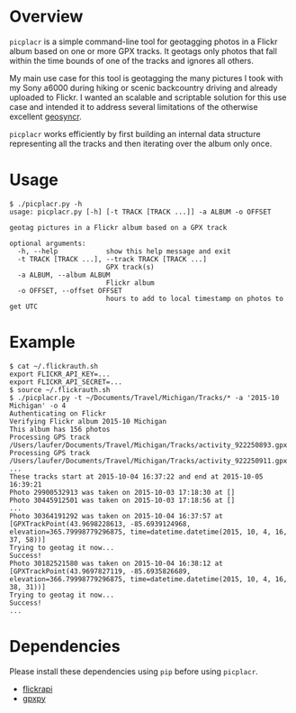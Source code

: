 # Overview

`picplacr` is a simple command-line tool for geotagging photos in a
Flickr album based on one or more GPX tracks. It geotags only photos
that fall within the time bounds of one of the tracks and ignores all
others.

My main use case for this tool is geotagging the many pictures I took
with my Sony a6000 during hiking or scenic backcountry driving and
already uploaded to Flickr. I wanted an scalable and scriptable
solution for this use case and intended it to address several
limitations of the otherwise excellent
[geosyncr](http://www.geosyncr.com).

`picplacr` works efficiently by first building an internal data
structure representing all the tracks and then iterating over the
album only once.

# Usage

```
$ ./picplacr.py -h
usage: picplacr.py [-h] [-t TRACK [TRACK ...]] -a ALBUM -o OFFSET

geotag pictures in a Flickr album based on a GPX track

optional arguments:
  -h, --help            show this help message and exit
  -t TRACK [TRACK ...], --track TRACK [TRACK ...]
                        GPX track(s)
  -a ALBUM, --album ALBUM
                        Flickr album
  -o OFFSET, --offset OFFSET
                        hours to add to local timestamp on photos to get UTC
```

# Example

```
$ cat ~/.flickrauth.sh
export FLICKR_API_KEY=...
export FLICKR_API_SECRET=...
$ source ~/.flickrauth.sh
$ ./picplacr.py -t ~/Documents/Travel/Michigan/Tracks/* -a '2015-10 Michigan' -o 4
Authenticating on Flickr
Verifying Flickr album 2015-10 Michigan
This album has 156 photos
Processing GPS track /Users/laufer/Documents/Travel/Michigan/Tracks/activity_922250893.gpx
Processing GPS track /Users/laufer/Documents/Travel/Michigan/Tracks/activity_922250911.gpx
...
These tracks start at 2015-10-04 16:37:22 and end at 2015-10-05 16:39:21
Photo 29900532913 was taken on 2015-10-03 17:18:30 at []
Photo 30445912501 was taken on 2015-10-03 17:18:56 at []
...
Photo 30364191292 was taken on 2015-10-04 16:37:57 at [GPXTrackPoint(43.9698228613, -85.6939124968, elevation=365.79998779296875, time=datetime.datetime(2015, 10, 4, 16, 37, 58))]
Trying to geotag it now...
Success!
Photo 30182521580 was taken on 2015-10-04 16:38:12 at [GPXTrackPoint(43.9697827119, -85.6935826689, elevation=366.79998779296875, time=datetime.datetime(2015, 10, 4, 16, 38, 31))]
Trying to geotag it now...
Success!
...
```

# Dependencies

Please install these dependencies using `pip` before using `picplacr`.

- [flickrapi](https://github.com/sybrenstuvel/flickrapi)
- [gpxpy](https://github.com/tkrajina/gpxpy)
